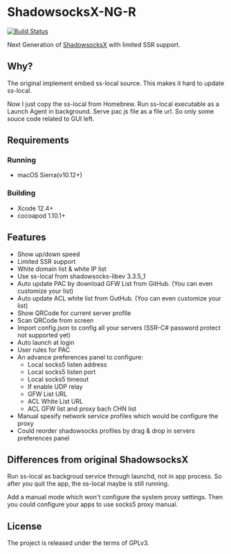 # ShadowsocksX-NG-R

[![Build Status](https://travis-ci.org/shadowsocksr/ShadowsocksX-NG.svg?branches=develop)](https://travis-ci.org/shadowsocksr/ShadowsocksX-NG)

Next Generation of [ShadowsocksX](https://github.com/shadowsocks/shadowsocks-iOS) with limited SSR support.

## Why?

The original implement embed ss-local source. This makes it hard to update ss-local.

Now I just copy the ss-local from Homebrew. Run ss-local executable as a Launch Agent in background. 
Serve pac js file as a file url. So only some souce code related to GUI left. 

## Requirements

### Running

- macOS Sierra(v10.12+)

### Building

- Xcode 12.4+
- cocoapod 1.10.1+

## Features

- Show up/down speed
- Limited SSR support
- White domain list & white IP list
- Use ss-local from shadowsocks-libev 3.3.5_1
- Auto update PAC by download GFW List from GitHub. (You can even customize your list)
- Auto update ACL white list from GutHub. (You can even customize your list)
- Show QRCode for current server profile
- Scan QRCode from screen
- Import config.json to config all your servers (SSR-C# password protect not supported yet)
- Auto launch at login
- User rules for PAC
- An advance preferences panel to configure:
  - Local socks5 listen address
  - Local socks5 listen port
  - Local socks5 timeout
  - If enable UDP relay
  - GFW List URL
  - ACL White List URL
  - ACL GFW list and proxy bach CHN list
- Manual spesify network service profiles which would be configure the proxy
- Could reorder shadowsocks profiles by drag & drop in servers preferences panel

## Differences from original ShadowsocksX

Run ss-local as backgroud service through launchd, not in app process.
So after you quit the app, the ss-local maybe is still running. 

Add a manual mode which won't configure the system proxy settings. 
Then you could configure your apps to use socks5 proxy manual.

## License

The project is released under the terms of GPLv3.

